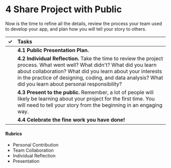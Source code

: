 # 4 Share Project with Public

Now is the time to refine all the details, review the process your team used to develop your app, and plan how you will tell your story to others.

| **✓** | **Tasks** |
| :---: | :--- |
|  | **4.1 Public Presentation Plan.** |
|  | **4.2 Individual Reflection.** Take the time to review the project process. What went well? What didn't? What did you learn about collaboration? What did you learn about your interests in the practice of designing, coding, and data analysis? What did you learn about personal responsibility? |
|  | **4.3 Present to the public.** Remember, a lot of people will likely be learning about your project for the first time. You will need to tell your story from the beginning in an engaging way. |
|  | **4.4 Celebrate the fine work you have done!** |

#### Rubrics

* Personal Contribution
* Team Collaboration
* Individual Reflection
* Presentation

